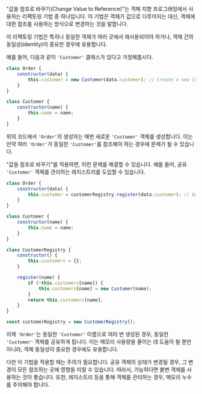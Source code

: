 "값을 참조로 바꾸기(Change Value to Reference)"는 객체 지향 프로그래밍에서 사용하는 리팩토링 기법 중 하나입니다. 이 기법은 객체가 값으로 다루어지는 대신, 객체에 대한 참조를 사용하는 방식으로 변경하는 것을 말합니다.

이 리팩토링 기법은 특히나 동일한 객체가 여러 곳에서 재사용되어야 하거나, 객체 간의 동일성(identity)이 중요한 경우에 유용합니다.

예를 들어, 다음과 같이 `'Customer'` 클래스가 있다고 가정해봅시다.

```js
class Order {
    constructor(data) {
        this.customer = new Customer(data.customer); // Create a new Customer
    }
}

class Customer {
    constructor(name) {
        this.name = name;
    }
}
```

위의 코드에서 `'Order'`의 생성자는 매번 새로운 `'Customer'` 객체를 생성합니다. 이는 만약 여러 `'Order'`가 동일한 `'Customer'`를 참조해야 하는 경우에 문제가 될 수 있습니다.

"값을 참조로 바꾸기"를 적용하면, 이런 문제를 해결할 수 있습니다. 예를 들어, 공유 `'Customer'` 객체를 관리하는 레지스트리를 도입할 수 있습니다.

```js
class Order {
    constructor(data) {
        this.customer = customerRegistry.register(data.customer); // Get a shared Customer
    }
}

class Customer {
    constructor(name) {
        this.name = name;
    }
}

class CustomerRegistry {
    constructor() {
        this.customers = {};
    }

    register(name) {
        if (!this.customers[name]) {
            this.customers[name] = new Customer(name);
        }
        return this.customers[name];
    }
}

const customerRegistry = new CustomerRegistry();
```

이제 `'Order'`는 동일한 `'Customer'` 이름으로 여러 번 생성된 경우, 동일한 `'Customer'` 객체를 공유하게 됩니다. 이는 메모리 사용량을 줄이는 데 도움이 될 뿐만 아니라, 객체 동일성이 중요한 경우에도 유용합니다.

다만 이 기법을 적용할 때는 주의가 필요합니다. 공유 객체의 상태가 변경될 경우, 그 변경이 모든 참조하는 곳에 영향을 미칠 수 있습니다. 따라서, 가능하다면 불변 객체를 사용하는 것이 좋습니다. 또한, 레지스트리 등을 통해 객체를 관리하는 경우, 메모리 누수를 주의해야 합니다.
